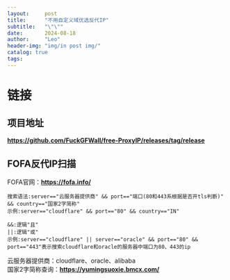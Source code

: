 ```yaml
---
layout:     post
title:      "不用自定义域优选反代IP"
subtitle:   "\"\""
date:       2024-08-18
author:     "Leo"
header-img: "img/in post img/"
catalog: true
tags:
---
```


# 链接  
## 项目地址
**<a href="https://github.com/FuckGFWall/free-ProxyIP/releases/tag/release" target="_blank">https://github.com/FuckGFWall/free-ProxyIP/releases/tag/release</a>**     
## FOFA反代IP扫描  
FOFA官网：**<a href="https://fofa.info/" target="_blank">https://fofa.info/</a>**     
```  
搜索语法:server=="云服务器提供商" && port=="端口(80和443系根据是否开tls判断)" && country=="国家2字简称"     
示例:server=="cloudflare" && port=="80" && country=="IN"       
                 
&&:逻辑"且"   
||:逻辑"或"   
示例:server=="cloudflare" || server=="oracle" && port=="80" && port=="443"表示搜索cloudflare和oracle的服务器中端口为80、443的ip
```            
云服务器提供商：cloudflare、oracle、alibaba     
国家2字简称查询：**<a href="https://yumingsuoxie.bmcx.com/" target="_blank">https://yumingsuoxie.bmcx.com/</a>**         


